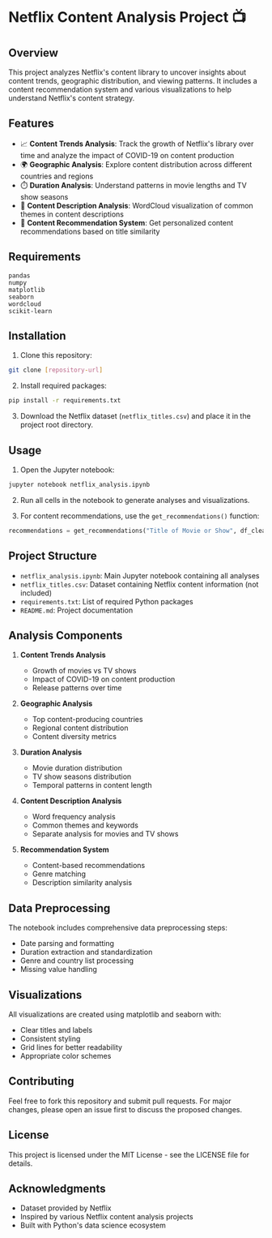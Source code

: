 # Netflix Content Analysis Project 📺

## Overview
This project analyzes Netflix's content library to uncover insights about content trends, geographic distribution, and viewing patterns. It includes a content recommendation system and various visualizations to help understand Netflix's content strategy.

## Features
- 📈 **Content Trends Analysis**: Track the growth of Netflix's library over time and analyze the impact of COVID-19 on content production
- 🌍 **Geographic Analysis**: Explore content distribution across different countries and regions
- ⏱️ **Duration Analysis**: Understand patterns in movie lengths and TV show seasons
- 📝 **Content Description Analysis**: WordCloud visualization of common themes in content descriptions
- 🎯 **Content Recommendation System**: Get personalized content recommendations based on title similarity

## Requirements
```
pandas
numpy
matplotlib
seaborn
wordcloud
scikit-learn
```

## Installation
1. Clone this repository:
```bash
git clone [repository-url]
```

2. Install required packages:
```bash
pip install -r requirements.txt
```

3. Download the Netflix dataset (`netflix_titles.csv`) and place it in the project root directory.

## Usage
1. Open the Jupyter notebook:
```bash
jupyter notebook netflix_analysis.ipynb
```

2. Run all cells in the notebook to generate analyses and visualizations.

3. For content recommendations, use the `get_recommendations()` function:
```python
recommendations = get_recommendations("Title of Movie or Show", df_clean)
```

## Project Structure
- `netflix_analysis.ipynb`: Main Jupyter notebook containing all analyses
- `netflix_titles.csv`: Dataset containing Netflix content information (not included)
- `requirements.txt`: List of required Python packages
- `README.md`: Project documentation

## Analysis Components
1. **Content Trends Analysis**
   - Growth of movies vs TV shows
   - Impact of COVID-19 on content production
   - Release patterns over time

2. **Geographic Analysis**
   - Top content-producing countries
   - Regional content distribution
   - Content diversity metrics

3. **Duration Analysis**
   - Movie duration distribution
   - TV show seasons distribution
   - Temporal patterns in content length

4. **Content Description Analysis**
   - Word frequency analysis
   - Common themes and keywords
   - Separate analysis for movies and TV shows

5. **Recommendation System**
   - Content-based recommendations
   - Genre matching
   - Description similarity analysis

## Data Preprocessing
The notebook includes comprehensive data preprocessing steps:
- Date parsing and formatting
- Duration extraction and standardization
- Genre and country list processing
- Missing value handling

## Visualizations
All visualizations are created using matplotlib and seaborn with:
- Clear titles and labels
- Consistent styling
- Grid lines for better readability
- Appropriate color schemes

## Contributing
Feel free to fork this repository and submit pull requests. For major changes, please open an issue first to discuss the proposed changes.

## License
This project is licensed under the MIT License - see the LICENSE file for details.

## Acknowledgments
- Dataset provided by Netflix
- Inspired by various Netflix content analysis projects
- Built with Python's data science ecosystem 